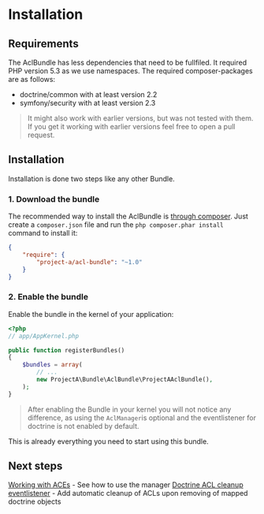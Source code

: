 # Installation

## Requirements

The AclBundle has less dependencies that need to be fullfiled. It required PHP version 5.3 as we use namespaces.
The required composer-packages are as follows:

* doctrine/common with at least version 2.2
* symfony/security with at least version 2.3

> It might also work with earlier versions, but was not tested with them. If you get it working with earlier versions feel free to open a pull request.


## Installation

Installation is done two steps like any other Bundle.

### 1. Download the bundle

The recommended way to install the AclBundle is [through composer][1]. Just create a `composer.json` file and run the `php composer.phar install` command to install it:

```json
{
    "require": {
        "project-a/acl-bundle": "~1.0"
    }
}
```

### 2. Enable the bundle

Enable the bundle in the kernel of your application:

```php
<?php
// app/AppKernel.php

public function registerBundles()
{
    $bundles = array(
        // ...
        new ProjectA\Bundle\AclBundle\ProjectAAclBundle(),
    );
}
```

> After enabling the Bundle in your kernel you will not notice any difference, as using the ```AclManager```is optional and the eventlistener for doctrine is not enabled by default.

This is already everything you need to start using this bundle.

## Next steps

[Working with ACEs](working_with_aces.md) - See how to use the manager
[Doctrine ACL cleanup eventlistener](doctrine_acl_cleanup_eventlistener.md) - Add automatic cleanup of ACLs upon removing of mapped doctrine objects

[1]: http://getcomposer.org
